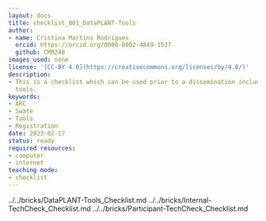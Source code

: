 ```yaml
---
layout: docs
title: checklist_001_DataPLANT-Tools
author: 
- name: Cristina Martins Rodrigues
  orcid: https://orcid.org/0000-0002-4849-1537
  github: CMR248
images_used: none
license: '[CC-BY 4.0](https://creativecommons.org/licenses/by/4.0/)'
description:
- This is a checklist which can be used prior to a dissemination including DataPLANT
  tools.
keywords:
- ARC
- Swate
- Tools
- Registration
date: 2023-02-17
status: ready
required resources:
- computer
- internet
teaching mode:
- checklist
---
```


../../bricks/DataPLANT-Tools_Checklist.md
../../bricks/Internal-TechCheck_Checklist.md
../../bricks/Participant-TechCheck_Checklist.md
